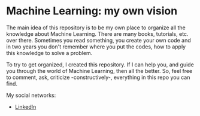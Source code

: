 # Machine Learning: my own vision

The main idea of this repository is to be my own place to organize all the knowledge about Machine Learning. There are many books, tutorials, etc. over there. Sometimes you read something, you create your own code and in two years you don't remember where you put the codes, how to apply this knowledge to solve a problem.

To try to get organized, I created this repository. If I can help you, and guide you through the world of Machine Learning, then all the better. So, feel free to comment, ask, criticize -constructively-, everything in this repo you can find.

My social networks: 
- [LinkedIn](https://www.linkedin.com/in/nmlemus/)
